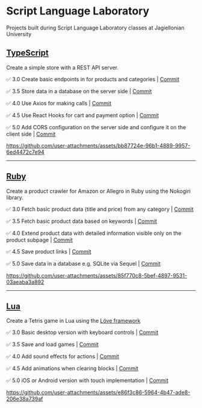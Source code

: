 # Script Language Laboratory

Projects built during Script Language Laboratory classes at Jagiellonian University

## [TypeScript](https://github.com/michalzuch/script-language-laboratory/tree/main/typescript)

Create a simple store with a REST API server.

✅ 3.0 Create basic endpoints in for products and categories | [Commit](https://github.com/michalzuch/script-language-laboratory/commit/52b9449f3b08d2220ac010e6c36691e2f1f18114)

✅ 3.5 Store data in a database on the server side | [Commit](https://github.com/michalzuch/script-language-laboratory/commit/14fee72451c8d5bf6a3bb082625a63a5012346ed)

✅ 4.0 Use Axios for making calls | [Commit](https://github.com/michalzuch/script-language-laboratory/commit/d49781c01c7b9e5307a18df5432d67666b3ab153)

✅ 4.5 Use React Hooks for cart and payment option | [Commit](https://github.com/michalzuch/script-language-laboratory/commit/d6e5ce692e4088c09df546181ee7e50907d308a9)

✅ 5.0 Add CORS configuration on the server side and configure it on the client side | [Commit](https://github.com/michalzuch/script-language-laboratory/commit/7592344fe5a1fe155db576919973de654ab5354e)

https://github.com/user-attachments/assets/bb87724e-96b1-4889-9957-6ed4472c7e94

---

## [Ruby](https://github.com/michalzuch/script-language-laboratory/tree/main/ruby)

Create a product crawler for Amazon or Allegro in Ruby using the Nokogiri library.

✅ 3.0 Fetch basic product data (title and price) from any category | [Commit](https://github.com/michalzuch/script-language-laboratory/commit/ce7c5256509ad4292141f9e962f6cd4589e3ebab)

✅ 3.5 Fetch basic product data based on keywords | [Commit](https://github.com/michalzuch/script-language-laboratory/commit/ce7c5256509ad4292141f9e962f6cd4589e3ebab)

✅ 4.0 Extend product data with detailed information visible only on the product subpage | [Commit](https://github.com/michalzuch/script-language-laboratory/commit/59497b1d21d12f0f281a9a9e16831eecc2765d25)

✅ 4.5 Save product links | [Commit](https://github.com/michalzuch/script-language-laboratory/commit/8e1e5cc6e3c6897fc5055bc7996c688c1d1b449a)

✅ 5.0 Save data in a database e.g. SQLite via Sequel | [Commit](https://github.com/michalzuch/script-language-laboratory/commit/8f802b60857e0d00d58388c6a854f326337a3fa2)

https://github.com/user-attachments/assets/85f770c8-5bef-4897-9531-03aeaba3a892

---

## [Lua](https://github.com/michalzuch/script-language-laboratory/tree/main/lua)

Create a Tetris game in Lua using the [Löve framework](https://love2d.org/)

✅ 3.0 Basic desktop version with keyboard controls | [Commit](https://github.com/michalzuch/script-language-laboratory/commit/05954fea9625504fede355bb71cfd9f15b27c22d)

✅ 3.5 Save and load games | [Commit](https://github.com/michalzuch/script-language-laboratory/commit/b5ba28882dae2348320a5b823dab508c671689b2)

✅ 4.0 Add sound effects for actions | [Commit](https://github.com/michalzuch/script-language-laboratory/commit/ffff61d21515a83b7ef5ad2e0be9115ff4ef96e6)

✅ 4.5 Add animations when clearing blocks | [Commit](https://github.com/michalzuch/script-language-laboratory/commit/daace6218fbc99009484dc9f4c4d8e6837e70004)

✅ 5.0 iOS or Android version with touch implementation | [Commit](https://github.com/michalzuch/script-language-laboratory/commit/516d0672d4af6a9c745b28029fa3eaa671308996)

https://github.com/user-attachments/assets/e86f3c86-5964-4b47-ade8-206e38a739af
